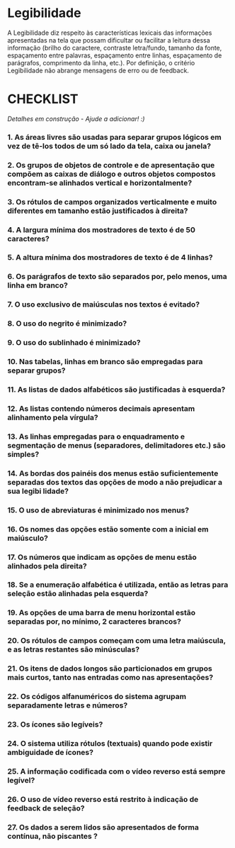 # Legibilidade 

A Legibilidade diz respeito às características lexicais das informações apresentadas na tela que possam dificultar ou facilitar a leitura dessa informação (brilho do caractere, contraste letra/fundo, tamanho da fonte, espaçamento entre palavras, espaçamento entre linhas, espaçamento de parágrafos, comprimento da linha, etc.). Por definição, o critério Legibilidade não abrange mensagens de erro ou de feedback.

# CHECKLIST

*Detalhes em construção - Ajude a adicionar! :)* 

### 1. As áreas livres são usadas para separar grupos lógicos em vez de tê-los todos de um só lado da tela, caixa ou janela?
### 2. Os grupos de objetos de controle e de apresentação que compõem as caixas de diálogo e outros objetos compostos encontram-se alinhados vertical e horizontalmente?
### 3. Os rótulos de campos organizados verticalmente e muito diferentes em tamanho estão justificados à direita?
### 4. A largura mínima dos mostradores de texto é de 50 caracteres?
### 5. A altura mínima dos mostradores de texto é de 4 linhas?
### 6. Os parágrafos de texto são separados por, pelo menos, uma linha em branco?
### 7. O uso exclusivo de maiúsculas nos textos é evitado?
### 8. O uso do negrito é minimizado?
### 9. O uso do sublinhado é minimizado?
### 10. Nas tabelas, linhas em branco são empregadas para separar grupos?
### 11. As listas de dados alfabéticos são justificadas à esquerda?
### 12. As listas contendo números decimais apresentam alinhamento pela vírgula?
### 13. As linhas empregadas para o enquadramento e segmentação de menus (separadores, delimitadores etc.) são simples?
### 14. As bordas dos painéis dos menus estão suficientemente separadas dos textos das opções de modo a não prejudicar a sua legibi lidade?
### 15. O uso de abreviaturas é minimizado nos menus?
### 16. Os nomes das opções estão somente com a inicial em maiúsculo?
### 17. Os números que indicam as opções de menu estão alinhados pela direita?
### 18. Se a enumeração alfabética é utilizada, então as letras para seleção estão alinhadas pela esquerda?
### 19. As opções de uma barra de menu horizontal estão separadas por, no mínimo, 2 caracteres brancos?
### 20. Os rótulos de campos começam com uma letra maiúscula, e as letras restantes são minúsculas?
### 21. Os itens de dados longos são particionados em grupos mais curtos, tanto nas entradas como nas apresentações?
### 22. Os códigos alfanuméricos do sistema agrupam separadamente letras e números?
### 23. Os ícones são legíveis?
### 24. O sistema utiliza rótulos (textuais) quando pode existir ambiguidade de ícones?
### 25. A informação codificada com o vídeo reverso está sempre legível?
### 26. O uso de vídeo reverso está restrito à indicação de feedback de seleção?
### 27. Os dados a serem lidos são apresentados de forma contínua, não piscantes ?
